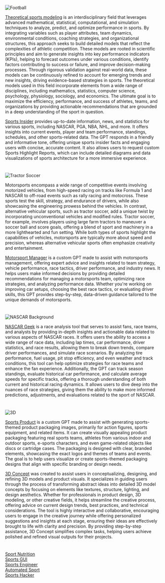 ![Football](https://github.com/user-attachments/assets/6e9b23ff-b480-4ec4-9dc3-04aab9f28bcf)

[Theoretical sports modeling](https://chatgpt.com/g/g-686c5ecbc47c819186ecd83ebfc4e217-sports-theorist) is an interdisciplinary field that leverages advanced mathematical, statistical, computational, and simulation techniques to analyze, predict, and optimize performance in sports. By integrating variables such as player attributes, team dynamics, environmental conditions, coaching strategies, and organizational structures, this approach seeks to build detailed models that reflect the complexities of athletic competition. These models are rooted in scientific principles and aim to generate insights into key performance indicators (KPIs), helping to forecast outcomes under various conditions, identify factors contributing to success or failure, and improve decision-making processes. Through rigorous validation against real-world data, these models can be continuously refined to account for emerging trends and new insights, driving evidence-based strategies in sports. The theoretical models used in this field incorporate elements from a wide range of disciplines, including mathematics, statistics, computer science, psychology, physiology, sociology, and economics. The ultimate goal is to maximize the efficiency, performance, and success of athletes, teams, and organizations by providing actionable recommendations that are grounded in a deep understanding of the sport in question.

[Sports Insider](https://chatgpt.com/g/g-P8hiAgtaA-sports-insider) provides up-to-date information, news, and statistics for various sports, including NASCAR, PGA, NBA, NHL, and more. It offers insights into current events, player and team performance, standings, schedules, and other sports-related data. The GPT responds in a friendly and informative tone, offering unique sports insider facts and engaging users with concise, accurate content. It also allows users to request custom Sports Highlight Reports, which can include detailed diagrams and data visualizations of sports architecture for a more immersive experience. 

#

![Tractor Soccer](https://github.com/user-attachments/assets/63b9741d-c3c1-4aa7-b4bb-04444e92718e)

Motorsports encompass a wide range of competitive events involving motorized vehicles, from high-speed racing on tracks like Formula 1 and NASCAR to off-road events such as rally racing and motocross. These sports test the skill, strategy, and endurance of drivers, while also showcasing the engineering prowess behind the vehicles. In contrast, alternative vehicular sports, such as tractor soccer, add a unique twist by incorporating unconventional vehicles and modified rules. Tractor soccer, for example, involves players using large farm tractors to maneuver a soccer ball and score goals, offering a blend of sport and machinery in a more lighthearted and fun setting. While both types of sports highlight the capabilities of vehicles, motorsports are typically more about speed and precision, whereas alternative vehicular sports often emphasize creativity and entertainment.

[Motorsport Manager](https://chatgpt.com/g/g-Nzf0ODyfB-motorsport-manager) is a custom GPT made to assist with motorsports management, offering expert advice and insights related to team strategy, vehicle performance, race tactics, driver performance, and industry news. It helps users make informed decisions by providing detailed recommendations for managing a motorsports team, optimizing race strategies, and analyzing performance data. Whether you're working on improving car setups, choosing the best race tactics, or evaluating driver skills, this GPT provides step-by-step, data-driven guidance tailored to the unique demands of motorsports.

#

![NASCAR Background](https://github.com/user-attachments/assets/fbbe8fca-637f-44b6-961e-e0ea55a25b02)

[NASCAR Geek](https://chatgpt.com/g/g-68313c0054f081918ee0ef39903daeab-nascar-geek) is a race analysis tool that serves to assist fans, race teams, and analysts by providing in-depth insights and actionable data related to various aspects of NASCAR races. It offers users the ability to access a wide range of race data, including lap times, car performance, driver statistics, and race results, allowing them to break down trends, compare driver performances, and simulate race scenarios. By analyzing tire performance, fuel usage, pit stop efficiency, and even weather and track conditions, this tool can help optimize strategies for race teams and enhance the fan experience. Additionally, the GPT can track season standings, evaluate historical car performance, and calculate average speeds for specific tracks, offering a thorough understanding of both current and historical racing dynamics. It allows users to dive deep into the nuances of race strategies, giving them the ability to make more informed predictions, adjustments, and evaluations related to the sport of NASCAR.

#

![3D](https://github.com/user-attachments/assets/78444ea3-20f3-4b52-acda-7efb613dcfdb)

[Sports Product](https://chatgpt.com/g/g-STDqdMMgQ-sports-product) is a custom GPT made to assist with generating sports-themed product packaging images, primarily for action figures, sports equipment, and related items. It can create visually appealing product packaging featuring real sports teams, athletes from various indoor and outdoor sports, e-sports characters, and even game-related objects like discs or cartridge cases. The packaging is designed with clear, branded elements, showcasing the exact logos and themes of teams and events. The goal is to help users visualize or create sports-themed packaging designs that align with specific branding or design needs.

[3D Concept](https://chatgpt.com/g/g-JAsawu1Lv-3d-concept) was created to assist users in conceptualizing, designing, and refining 3D models and product visuals. It specializes in guiding users through the process of transforming abstract ideas into detailed 3D model concepts by focusing on elements like textures, structure, lighting, and design aesthetics. Whether for professionals in product design, 3D modeling, or other creative fields, it helps streamline the creative process, offering advice on current design trends, best practices, and technical considerations. The tool is highly interactive and collaborative, encouraging users to engage in the creative journey while offering personalized suggestions and insights at each stage, ensuring their ideas are effectively brought to life with clarity and precision. By providing step-by-step assistance, 3D Concept simplifies complex tasks, helping users achieve polished and refined visual outputs for their projects.

#

[Sport Nutrition](https://chatgpt.com/g/g-6860dd7f6d948191a4fa43d0f83c0bc1-sport-nutrition)
<br>
[Sports GUI](https://chatgpt.com/g/g-68644387a8a48191bf3741a3734a3ab7-sports-gui)
<br>
[Sports Engineer](https://chatgpt.com/g/g-676f763d56b88191af440b9edabe0135-sports-engineer)
<br>
[Automated Sport](https://chatgpt.com/g/g-6775e22d24ec81918e34f1b6078a389a-automated-sport)
<br>
[Sports Hacker](https://chatgpt.com/g/g-67add266555c819196313fb5740fe865-sports-hacker)
